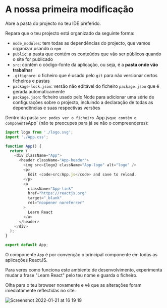 # A nossa primeira modificação

Abre a pasta do projecto no teu IDE preferido.

Repara que o teu projecto está organizado da seguinte forma:
- `node_modules`: tem todas as dependências do projecto, que vamos organizar usando o `npm`
- `public`: a pasta que contém os conteúdos que vão ser públicos quando o site for publicado
- `src`: contém o código-fonte da aplicação, ou seja, é a **pasta onde vão trabalhar**
- `.gitignore`: o ficheiro que é usado pelo `git` para não versionar certos ficheiros e pastas
- `package-lock.json`: versão não editável do ficheiro `package.json` que é gerada automaticamente
- `package.json`: ficheiro usado pelo Node para adicionar uma série de configurações sobre o projecto, incluindo a declaração de todas as dependências e suas respectivas versões

Dentro da pasta `src podes ver o ficheiro `App.js` que contém o componente `App` (não te preocupes para já se não o compreenderes):

```js
import logo from './logo.svg';
import './App.css';

function App() {
  return (
    <div className="App">
      <header className="App-header">
        <img src={logo} className="App-logo" alt="logo" />
        <p>
          Edit <code>src/App.js</code> and save to reload.
        </p>
        <a
          className="App-link"
          href="https://reactjs.org"
          target="_blank"
          rel="noopener noreferrer"
        >
          Learn React
        </a>
      </header>
    </div>
  );
}

export default App;
```

O componente `App` é por convenção o principal componente em todas as aplicações ReactJS.

Para veres como funciona este ambiente de desenvolvimento, experimenta mudar a frase "Learn React" pelo teu nome e guarda o ficheiro.

Olha para o teu browser novamente e vê que as alterações foram imediatamente reflectidas no site:

![Screenshot 2022-01-21 at 16 19 19](https://user-images.githubusercontent.com/39055313/150562242-b2bf1789-3b5d-4a7f-9d5a-ed550b81c09d.png)
